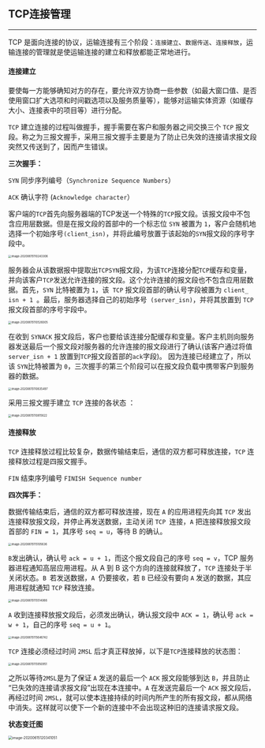 ## TCP连接管理

------

TCP 是面向连接的协议，运输连接有三个阶段：`连接建立`、`数据传送`、`连接释放`，运输连接的管理就是使运输连接的建立和释放都能正常地进行。

#### 连接建立

要使每一方能够确知对方的存在，要允许双方协商一些参数（如最大窗口值、是否使用窗口扩大选项和时间戳选项以及服务质量等），能够对运输实体资源（如缓存大小、连接表中的项目等）进行分配。

`TCP` 建立连接的过程叫做握手，握手需要在客户和服务器之间交换三个 `TCP` 报文段。称之为三报文握手，采用三报文握手主要是为了防止已失效的连接请求报文段突然又传送到了，因而产生错误。

**三次握手：**

`SYN` 同步序列编号（`Synchronize Sequence Numbers`）

`ACK` 确认字符 (`Acknowledge character`）

客户端的`TCP`首先向服务器端的TCP发送一个特殊的`TCP`报文段。该报文段中不包含应用层数据。但是在报文段的首部中的一个标志位 `SYN` 被置为 `1`，客户会随机地选择一个初始序号`(client_isn)`，并将此编号放置于该起始的`SYN`报文段的序号字段中。

<img src="assets/image-20200615110243306.png" alt="image-20200615110243306" style="zoom:40%;" />

服务器会从该数据报中提取出`TCPSYN`报文段，为该`TCP`连接分配`TCP`缓存和变量，并向该客户`TCP`发送允许连接的报文段。这个允许连接的报文段也不包含应用层数据。首先，`SYN` 比特被置为 `1`，该` TCP` 报文段首部的确认号字段被置为 `client_ isn + 1 `。最后，服务器选择自己的初始序号` (server_isn)`，并将其放置到 `TCP` 报文段首部的序号宇段中。

<img src="assets/image-20200615110526005.png" alt="image-20200615110526005" style="zoom:40%;" /> 

























在收到 `SYNACK` 报文段后，客户也要给该连接分配缓存和变量。客户主机则向服务器发送最后一个报文段对服务器的允许连接的报文段进行了确认(该客户通过将值 `server_isn + 1` 放置到`TCP`报文段首部的`ack`字段)。 因为连接已经建立了，所以该 `SYN`比特被置为 `0`，三次握手的第三个阶段可以在报文段负载中携带客户到服务器的数据。

<img src="assets/image-20200615110635497.png" alt="image-20200615110635497" style="zoom:40%;" />

采用三报文握手建立 `TCP` 连接的各状态 ：

<img src="assets/image-20200615110815622.png" alt="image-20200615110815622" style="zoom:40%;" />

#### 连接释放

`TCP` 连接释放过程比较复杂，数据传输结束后，通信的双方都可释放连接，`TCP` 连接释放过程是四报文握手。

`FIN` 结束序列编号 `FINISH Sequence number`

**四次挥手：**

数据传输结束后，通信的双方都可释放连接，现在 `A` 的应用进程先向其 `TCP` 发出连接释放报文段，并停止再发送数据，主动关闭 `TCP `连接，`A` 把连接释放报文段首部的 `FIN = 1`，其序号 `seq = u`，等待 B 的确认。

<img src="assets/image-20200615115105636.png" alt="image-20200615115105636" style="zoom:40%;" />

`B`发出确认，确认号 `ack = u + 1`，而这个报文段自己的序号 `seq = v`，TCP 服务器进程通知高层应用进程。从 A 到 B 这个方向的连接就释放了，`TCP` 连接处于半关闭状态。`B `若发送数据，`A `仍要接收，若 `B` 已经没有要向 `A` 发送的数据，其应用进程就通知 `TCP` 释放连接。 

<img src="assets/image-20200615115514066.png" alt="image-20200615115514066" style="zoom:40%;" />

`A` 收到连接释放报文段后，必须发出确认，确认报文段中 `ACK = 1`，确认号 `ack = w + 1`，自己的序号 `seq = u + 1`。 

<img src="assets/image-20200615115646742.png" alt="image-20200615115646742" style="zoom:40%;" />

`TCP` 连接必须经过时间 `2MSL` 后才真正释放掉，以下是`TCP`连接释放的状态图：

<img src="assets/image-20200615115950951.png" alt="image-20200615115950951" style="zoom:40%;" />

之所以等待`2MSL`是为了保证 `A` 发送的最后一个 `ACK` 报文段能够到达 `B`，并且防止 “已失效的连接请求报文段”出现在本连接中。`A` 在发送完最后一个 `ACK` 报文段后，再经过时间 `2MSL`，就可以使本连接持续的时间内所产生的所有报文段，都从网络中消失。这样就可以使下一个新的连接中不会出现这种旧的连接请求报文段。

**状态变迁图**

<img src="assets/image-20200615120341051.png" alt="image-20200615120341051" style="zoom:50%;" />

